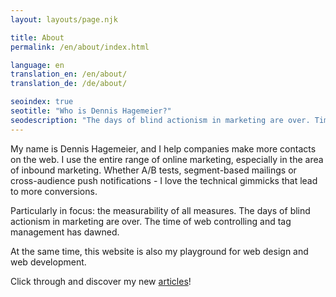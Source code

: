 ```yaml
--- 
layout: layouts/page.njk

title: About
permalink: /en/about/index.html

language: en
translation_en: /en/about/
translation_de: /de/about/

seoindex: true
seotitle: "Who is Dennis Hagemeier?"
seodescription: "The days of blind actionism in marketing are over. Time for data-based, automated marketing."
--- 
```

My name is Dennis Hagemeier, and I help companies make more contacts on the web. I use the entire range of online marketing, especially in the area of inbound marketing. Whether A/B tests, segment-based mailings or cross-audience push notifications - I love the technical gimmicks that lead to more conversions.

Particularly in focus: the measurability of all measures. The days of blind actionism in marketing are over. The time of web controlling and tag management has dawned.

At the same time, this website is also my playground for web design and web development.

Click through and discover my new [articles](/en/articles/index.html)!